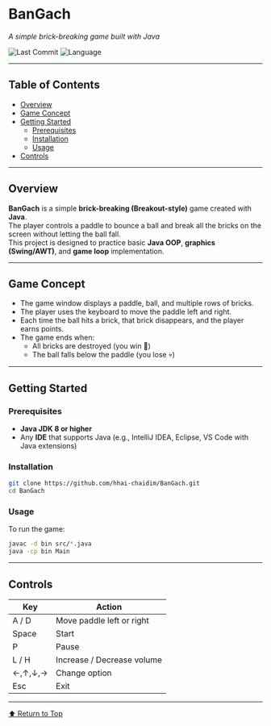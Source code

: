 # BanGach

_A simple brick-breaking game built with Java_

![Last Commit](https://img.shields.io/github/last-commit/hhai-chaidim/BanGach?style=flat-square)
![Language](https://img.shields.io/badge/Java-ED8B00?style=flat-square&logo=java&logoColor=white)

---

## Table of Contents
- [Overview](#overview)
- [Game Concept](#game-concept)
- [Getting Started](#getting-started)
  - [Prerequisites](#prerequisites)
  - [Installation](#installation)
  - [Usage](#usage)
- [Controls](#controls)

---

## Overview

**BanGach** is a simple **brick-breaking (Breakout-style)** game created with **Java**.  
The player controls a paddle to bounce a ball and break all the bricks on the screen without letting the ball fall.  
This project is designed to practice basic **Java OOP**, **graphics (Swing/AWT)**, and **game loop** implementation.

---

## Game Concept

- The game window displays a paddle, ball, and multiple rows of bricks.  
- The player uses the keyboard to move the paddle left and right.  
- Each time the ball hits a brick, that brick disappears, and the player earns points.  
- The game ends when:
  - All bricks are destroyed (you win 🎉)
  - The ball falls below the paddle (you lose 💀)

---

## Getting Started

### Prerequisites

- **Java JDK 8 or higher**
- Any **IDE** that supports Java (e.g., IntelliJ IDEA, Eclipse, VS Code with Java extensions)

### Installation

```bash
git clone https://github.com/hhai-chaidim/BanGach.git
cd BanGach
```

### Usage

To run the game:

```bash
javac -d bin src/*.java
java -cp bin Main
```

---

## Controls

| Key | Action |
|-----|---------|
| A / D | Move paddle left or right |
| Space | Start |
| P | Pause |
| L / H | Increase / Decrease volume |
| ←,↑,↓,→ | Change option |
| Esc | Exit |


---

[⬆ Return to Top](#bangach)
